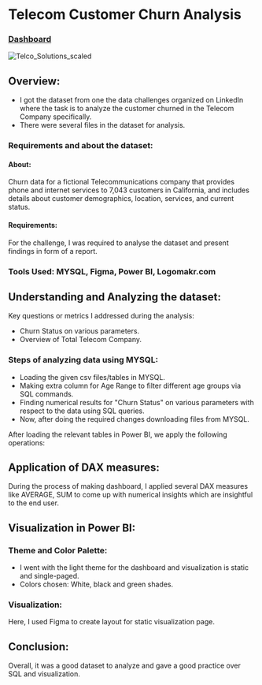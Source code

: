 # Telecom Customer Churn Analysis

### [Dashboard](https://lnkd.in/duAxt_pH)


![Telco_Solutions_scaled](https://user-images.githubusercontent.com/72240938/207228353-19413064-ba5f-46e8-81be-bd177738ea95.png)


## Overview:

* I got the dataset from one the data challenges organized on LinkedIn where the task is to analyze the customer churned in the Telecom Company specifically.
* There were several files in the dataset for analysis.

### Requirements and about the dataset:

#### About:

Churn data for a fictional Telecommunications company that provides phone and internet services to 7,043 customers in California, and includes details about customer demographics, location, services, and current status.

#### Requirements:
For the challenge, I was required to analyse the dataset and present findings in form of a report.

### Tools Used: MYSQL, Figma, Power BI, Logomakr.com

## Understanding and Analyzing the dataset:

Key questions or metrics I addressed during the analysis:
* Churn Status on various parameters.
* Overview of Total Telecom Company.

### Steps of analyzing data using MYSQL:
* Loading the given csv files/tables in MYSQL.
* Making extra column for Age Range to filter different age groups via SQL commands.
* Finding numerical results for "Churn Status" on various parameters with respect to the data using SQL queries.
* Now, after doing the required changes downloading files from MYSQL.

After loading the relevant tables in Power BI, we apply the following operations:

## Application of DAX measures:
During the process of making dashboard, I applied several DAX measures like AVERAGE, SUM to come up with numerical insights which are insightful to the end user.

## Visualization in Power BI:
### Theme and Color Palette:

* I went with the light theme for the dashboard and visualization is static and single-paged.
* Colors chosen: White, black and green shades.

### Visualization:

Here, I used Figma to create layout for static visualization page.

## Conclusion:

Overall, it was a good dataset to analyze and gave a good practice over SQL and visualization.



